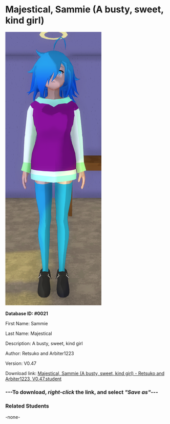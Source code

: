 # Majestical, Sammie (A busty, sweet, kind girl)

<img src="Files/Majestical, Sammie (A busty, sweet, kind girl).png" title="Majestical, Sammie (A busty, sweet, kind girl) - Retsuko and Arbiter1223, V0.47">

**Database ID: #0021**

First Name: Sammie

Last Name: Majestical

Description: A busty, sweet, kind girl

Author: Retsuko and Arbiter1223

Version: V0.47

Download link: <a href="https://raw.githubusercontent.com/Arbiter1223/Daigaku-Gurashi-Custom-Students/master/Students/Files/Majestical%2C%20Sammie%20(A%20busty%2C%20sweet%2C%20kind%20girl)%20-%20Retsuko%20and%20Arbiter1223%2C%20V0.47.student">Majestical, Sammie (A busty, sweet, kind girl) - Retsuko and Arbiter1223, V0.47.student</a>

### ---**To download, _right-click_ the link, and select _"Save as"_**---

### Related Students

-none-
